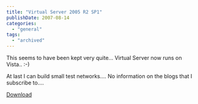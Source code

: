 ```yaml
---
title: "Virtual Server 2005 R2 SP1"
publishDate: 2007-08-14
categories: 
  - "general"
tags:
  - "archived"
---
```


This seems to have been kept very quite... Virtual Server now runs on Vista.. :-)

At last I can build small test networks.... No information on the blogs that I subscribe to....

[Download](https://www.microsoft.com/windowsserversystem/virtualserver/downloads.aspx)
